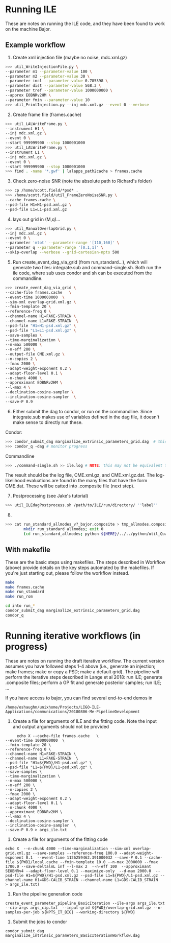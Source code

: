 # Running ILE

These are notes on running the ILE code, and they have been found to work on the machine Bajor.

## Example workflow

1. Create xml injection file (maybe no noise, mdc.xml.gz)

``` bash
>>> util_WriteInjectionFile.py \
--parameter m1 --parameter-value 100 \
--parameter m2 --parameter-value 30 \
--parameter incl --parameter-value 0.785398 \
--parameter dist --parameter-value 568.3 \
--parameter tref --parameter-value 1000000000 \
--approx EOBNRv2HM \
--parameter fmin --parameter-value 10
>>> util_PrintInjection.py --inj mdc.xml.gz --event 0 --verbose
```

2. Create frame file (frames.cache)

```bash
>>> util_LALWriteFrame.py \
--instrument H1 \
--inj mdc.xml.gz \
--event 0 \
--start 999999900 --stop 1000001000
>>> util_LALWriteFrame.py \
--instrument L1 \
--inj mdc.xml.gz \
--event 0 \
--start 999999900 --stop 1000001000
>>> find . -name '*.gwf' | lalapps_path2cache > frames.cache
```

3. Check zero-noise SNR (note the absolute path to Richard's folder)

```bash
>>> cp /home/scott.field/*psd* .
>>> /home/scott.field/util_FrameZeroNoiseSNR.py \
--cache frames.cache \
--psd-file H1=H1-psd.xml.gz \
--psd-file L1=L1-psd.xml.gz
```

4. lays out grid in (M,q)...

```bash
>>> util_ManualOverlapGrid.py \
--inj mdc.xml.gz \
--event 0 \
--parameter 'mtot' --parameter-range '[110,160]' \
--parameter q --parameter-range '[0.1,1]' \
--skip-overlap --verbose --grid-cartesian-npts 500
```

5. Run create_event_dag_via_grid (from run_standard...), which will generate two files: integrate.sub and command-single.sh. Both run the ile code, where sub uses condor and sh can be executed from the commandline. 

```bash
>>> create_event_dag_via_grid \
--cache-file frames.cache   \
--event-time 1000000000  \
--sim-xml overlap-grid.xml.gz \
--fmin-template 20 \
--reference-freq 0 \
--channel-name H1=FAKE-STRAIN \
--channel-name L1=FAKE-STRAIN  \
--psd-file "H1=H1-psd.xml.gz" \
--psd-file "L1=L1-psd.xml.gz" \
--save-samples \
--time-marginalization \
--n-max 500000 \
--n-eff 200 \
--output-file CME.xml.gz \
--n-copies 2 \
--fmax 2000 \
--adapt-weight-exponent 0.2 \
--adapt-floor-level 0.1 \
--n-chunk 4000 \
--approximant EOBNRv2HM \
--l-max 4 \
--declination-cosine-sampler \
--inclination-cosine-sampler  \
--save-P 0.9
```

6. Either submit the dag to condor, or run on the commandline. Since integrate.sub makes use of variables defined in the dag file, it doesn't make sense to directly run these.

Condor:

```bash
>>> condor_submit_dag marginalize_extrinsic_parameters_grid.dag  # this will make many calls to integrate.sub 
>>> condor_q -dag # monitor progress
```

Commandline

```bash
>>> ./command-single.sh >> ile.log # NOTE: this may not be equivalent to the condor run; could result in errors in next step
```

The result should be the log file, CME.xml.gz, and CME.xml.gz.dat. The log-likelihood evaluations are found in the many files that have the form CME.dat. These will be catted into .composite file (next step).

7. Postprocessing (see Jake's tutorial)

```bash
>>> util_ILEdagPostprocess.sh /path/to/ILE/run/directory/ ''label''
```

8. 

```bash
>>> cat run_standard_allmodes_v?_bajor.composite > tmp_allmodes.composite  # joined !
        mkdir run_standard_allmodes; exit 0
        (cd run_standard_allmodes; python ${HERE}/../../python/util_QuadraticMassPosterior.py --inj-file ../mdc.xml.gz --fname ../tmp_allmodes.composite   --coordinates-M-q --n-max 3e6 --n-eff 3000) #   --fit-method gp )
```

## With makefile

These are the basic steps using makefiles. The steps described in Workflow (above) provide details on the key steps automated by the makefiles. If you're just starting out, please follow the workflow instead. 

```bash
make 
make frames.cache
make run_standard
make run_rom

cd into run_*
condor_submit_dag marginalize_extrinsic_parameters_grid.dag
condor_q
```



# Running iterative workflows (in progress)

These are notes on running the draft iterative workflow.    The current version assumes you have followed steps 1-4 above (i.e., generate an injection; make frames; make or copy a PSD; make a default grid).  The pipeline will perform the iterative steps described in Lange et al 2018: run ILE; generate .composite files; perform a GP fit and generate posterior samples; run ILE; ...

If you have access to bajor, you can find several end-to-end demos in
```
/home/oshaughn/unixhome/Projects/LIGO-ILE-Applications/communications/20180806-Me-PipelineDevelopment
```


 1.  Create a file for arguments of ILE and the fitting code.  Note the input and output arguments should not be provided
```
     echo X --cache-file frames.cache   \
--event-time 1000000000  \
--fmin-template 20 \
--reference-freq 0 \
--channel-name H1=FAKE-STRAIN \
--channel-name L1=FAKE-STRAIN  \
--psd-file "H1=${PWD}/H1-psd.xml.gz" \
--psd-file "L1=${PWD}/L1-psd.xml.gz" \
--save-samples \
--time-marginalization \
--n-max 500000 \
--n-eff 200 \
--n-copies 2 \
--fmax 2000 \
--adapt-weight-exponent 0.2 \
--adapt-floor-level 0.1 \
--n-chunk 4000 \
--approximant EOBNRv2HM \
--l-max 4 \
--declination-cosine-sampler \
--inclination-cosine-sampler  \
--save-P 0.9 > args_ile.txt
```
 1. Create a file for arguments of the fitting code 
```
echo X  --n-chunk 4000 --time-marginalization --sim-xml overlap-grid.xml.gz --save-samples --reference-freq 100.0 --adapt-weight-exponent 0.1  --event-time 1126259462.391000032 --save-P 0.1 --cache-file ${PWD}/local.cache --fmin-template 10.0 --n-max 2000000 --fmax 1700.0 --save-deltalnL inf --l-max 2  --n-eff 100  --approximant SEOBNRv4 --adapt-floor-level 0.1 --maximize-only  --d-max 2000.0  --psd-file H1=${PWD}/H1-psd.xml.gz --psd-file L1=${PWD}/L1-psd.xml.gz --channel-name H1=GDS-CALIB_STRAIN --channel-name L1=GDS-CALIB_STRAIN   > args_ile.txt)
```
 1. Run the pipeline generation code
```
create_event_parameter_pipeline_BasicIteration --ile-args args_ile.txt --cip-args args_cip.txt  --input-grid ${PWD}/overlap-grid.xml.gz --n-samples-per-job ${NPTS_IT_BIG} --working-directory ${PWD}
```
 1. Submit the jobs to condor
```
condor_submit_dag marginalize_intrinsic_parameters_BasicIterationWorkflow.dag
```

